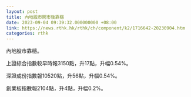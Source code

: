 ```yaml
---
layout: post
title: 內地股市開市後靠穩
date: 2023-09-04 09:39:32.000000000 +08:00
link: https://news.rthk.hk/rthk/ch/component/k2/1716642-20230904.htm
categories: rthk
---
```


內地股市靠穩。

上證綜合指數較早時報3150點，升17點，升幅0.54%。

深證成份指數報10520點，升56點，升幅0.54%。

創業板指數報2104點，升4點，升幅0.2%。
